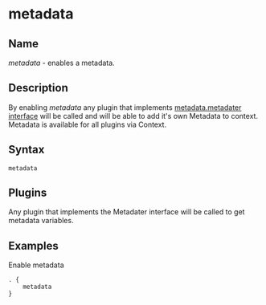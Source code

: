 # metadata

## Name

*metadata* - enables a metadata.

## Description

By enabling *metadata* any plugin that implements [metadata.metadater interface](https://godoc.org/github.com/coredns/coredns/plugin/metadata#Metadater) will be called and will be able to add it's own Metadata to context. Metadata is available for all plugins via Context.

## Syntax

~~~
metadata
~~~

## Plugins

Any plugin that implements the Metadater interface will be called to get metadata variables.

## Examples

Enable metadata

~~~ corefile
. {
    metadata
}
~~~
